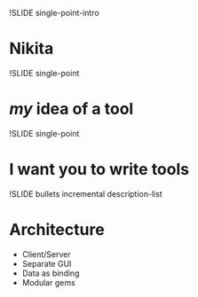 !SLIDE single-point-intro

# Nikita

!SLIDE single-point

# _my_ idea of a tool

!SLIDE single-point

# I want you to write tools

!SLIDE bullets incremental description-list

# Architecture

* Client/Server
* Separate GUI
* Data as binding
* Modular gems
